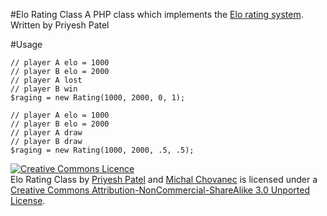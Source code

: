 #Elo Rating Class
A PHP class which implements the [Elo rating system](http://en.wikipedia.org/wiki/Elo_rating_system).
Written by Priyesh Patel

#Usage

    // player A elo = 1000
    // player B elo = 2000
    // player A lost
    // player B win
    $raging = new Rating(1000, 2000, 0, 1);

    // player A elo = 1000
    // player B elo = 2000
    // player A draw
    // player B draw
    $raging = new Rating(1000, 2000, .5, .5);

<a rel="license" href="http://creativecommons.org/licenses/by-nc-sa/3.0/"><img alt="Creative Commons Licence" style="border-width:0" src="http://i.creativecommons.org/l/by-nc-sa/3.0/88x31.png" /></a><br /><span xmlns:dct="http://purl.org/dc/terms/" property="dct:title">Elo Rating Class</span> by <a xmlns:cc="http://creativecommons.org/ns#" href="http://pexat.com/" property="cc:attributionName" rel="cc:attributionURL">Priyesh Patel</a> and <a href="http://michalchovanec.com">Michal Chovanec</a> is licensed under a <a rel="license" href="http://creativecommons.org/licenses/by-nc-sa/3.0/">Creative Commons Attribution-NonCommercial-ShareAlike 3.0 Unported License</a>.
